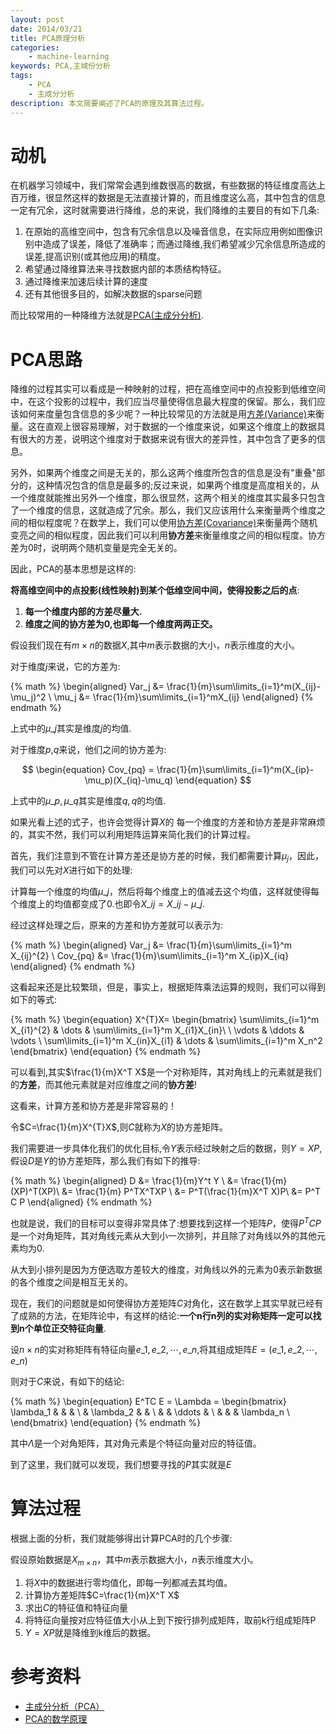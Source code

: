 ```yaml
---
layout: post
date: 2014/03/21
title: PCA原理分析
categories: 
    - machine-learning
keywords: PCA,主城份分析
tags: 
    - PCA
    - 主成分分析
description: 本文简要阐述了PCA的原理及其算法过程。
---
```


# 动机

在机器学习领域中，我们常常会遇到维数很高的数据，有些数据的特征维度高达上百万维，很显然这样的数据是无法直接计算的，而且维度这么高，其中包含的信息一定有冗余，这时就需要进行降维，总的来说，我们降维的主要目的有如下几条:

1. 在原始的高维空间中，包含有冗余信息以及噪音信息，在实际应用例如图像识别中造成了误差，降低了准确率；而通过降维,我们希望减少冗余信息所造成的误差,提高识别(或其他应用)的精度。
2. 希望通过降维算法来寻找数据内部的本质结构特征。
3. 通过降维来加速后续计算的速度
4. 还有其他很多目的，如解决数据的sparse问题

而比较常用的一种降维方法就是[PCA(主成分分析)][PCA].

# PCA思路

降维的过程其实可以看成是一种映射的过程，把在高维空间中的点投影到低维空间中，在这个投影的过程中，我们应当尽量使得信息最大程度的保留。那么，我们应该如何来度量包含信息的多少呢？一种比较常见的方法就是用[方差(Variance)][Variance]来衡量。这在直观上很容易理解，对于数据的一个维度来说，如果这个维度上的数据具有很大的方差，说明这个维度对于数据来说有很大的差异性，其中包含了更多的信息。

另外，如果两个维度之间是无关的，那么这两个维度所包含的信息是没有"重叠"部分的，这种情况包含的信息是最多的;反过来说，如果两个维度是高度相关的，从一个维度就能推出另外一个维度，那么很显然，这两个相关的维度其实最多只包含了一个维度的信息，这就造成了冗余。那么，我们又应该用什么来衡量两个维度之间的相似程度呢？在数学上，我们可以使用[协方差(Covariance)][Covariance]来衡量两个随机变亮之间的相似程度，因此我们可以利用**协方差**来衡量维度之间的相似程度。协方差为0时，说明两个随机变量是完全无关的。

因此，PCA的基本思想是这样的:

**将高维空间中的点投影(线性映射)到某个低维空间中间，使得投影之后的点**:

1. **每一个维度内部的方差尽量大.**
2. **维度之间的协方差为0,也即每一个维度两两正交。**

假设我们现在有$m\times n$的数据$X$,其中$m$表示数据的大小，$n$表示维度的大小。

对于维度$j$来说，它的方差为:

{% math %}
\begin{aligned}
Var_j &= \frac{1}{m}\sum\limits_{i=1}^m(X_{ij}-\mu_j)^2 \\
\mu_j &= \frac{1}{m}\sum\limits_{i=1}^mX_{ij}
\end{aligned}
{% endmath %}

上式中的$\mu\_j$其实是维度$j$的均值.


对于维度$p$,$q$来说，他们之间的协方差为:


$$
\begin{equation}
Cov_{pq} = \frac{1}{m}\sum\limits_{i=1}^m(X_{ip}-\mu_p)(X_{iq}-\mu_q)
\end{equation}
$$

上式中的$\mu\_p,\mu\_q$其实是维度$q,q$的均值.

如果光看上述的式子，也许会觉得计算$X$的 每一个维度的方差和协方差是非常麻烦的，其实不然，我们可以利用矩阵运算来简化我们的计算过程。

首先，我们注意到不管在计算方差还是协方差的时候，我们都需要计算$\mu_j$，因此，我们可以先对$X$进行如下的处理:

计算每一个维度的均值$\mu\_j$，然后将每个维度上的值减去这个均值，这样就使得每个维度上的均值都变成了0.也即令$X\_{ij}=X\_{ij} - \mu\_j$.

经过这样处理之后，原来的方差和协方差就可以表示为:

{% math %}
\begin{aligned}
Var_j &= \frac{1}{m}\sum\limits_{i=1}^m X_{ij}^{2} \\
Cov_{pq} &= \frac{1}{m}\sum\limits_{i=1}^m X_{ip}X_{iq}
\end{aligned}
{% endmath %}

这看起来还是比较繁琐，但是，事实上，根据矩阵乘法运算的规则，我们可以得到如下的等式:

{% math %}
\begin{equation}
X^{T}X= \begin{bmatrix}
\sum\limits_{i=1}^m X_{i1}^{2} &  \dots & \sum\limits_{i=1}^m X_{i1}X_{in}\ \\
\vdots & \ddots & \vdots \\
\sum\limits_{i=1}^m X_{in}X_{i1} & \dots & \sum\limits_{i=1}^m X_n^2
\end{bmatrix}
\end{equation}
{% endmath %}

可以看到,其实$\frac{1}{m}X^T X$是一个对称矩阵，其对角线上的元素就是我们的**方差**，而其他元素就是对应维度之间的**协方差**!

这看来，计算方差和协方差是非常容易的！

令$C=\frac{1}{m}X^{T}X$,则$C$就称为$X$的协方差矩阵。

我们需要进一步具体化我们的优化目标,令$Y$表示经过映射之后的数据，则$Y=XP$,假设$D$是$Y$的协方差矩阵，那么我们有如下的推导:

{% math %}
\begin{aligned}
D &= \frac{1}{m}Y^t Y \\
&=  \frac{1}{m}(XP)^T(XP)\\
&= \frac{1}{m} P^TX^TXP \\
&= P^T(\frac{1}{m}X^T X)P\\
&= P^T C P
\end{aligned}
{% endmath %}

也就是说，我们的目标可以变得非常具体了:想要找到这样一个矩阵$P$，使得$P^T C P$是一个对角矩阵，其对角线元素从大到小一次排列，并且除了对角线以外的其他元素均为0.

从大到小排列是因为方便选取方差较大的维度，对角线以外的元素为0表示新数据的各个维度之间是相互无关的。

现在，我们的问题就是如何使得协方差矩阵$C$对角化，这在数学上其实早就已经有了成熟的方法，在矩阵论中，有这样的结论:**一个n行n列的实对称矩阵一定可以找到n个单位正交特征向量**.

设$n\times n$的实对称矩阵有特征向量$e\_1,e\_2,\cdots,e\_n$,将其组成矩阵$E=(e\_1,e\_2,\cdots,e\_n)$

则对于$C$来说，有如下的结论:

{% math %}
\begin{equation}
E^TC E = \Lambda = \begin{bmatrix}
\lambda_1 &  & &  \\
 & \lambda_2 & & \\
& & \ddots & \\
& & & \lambda_n \\
\end{bmatrix}
\end{equation}
{% endmath %}

其中$\Lambda$是一个对角矩阵，其对角元素是个特征向量对应的特征值。

到了这里，我们就可以发现，我们想要寻找的$P$其实就是$E$

# 算法过程

根据上面的分析，我们就能够得出计算PCA时的几个步骤:

假设原始数据是$X_{m\times n}$，其中$m$表示数据大小，$n$表示维度大小。

1. 将$X$中的数据进行零均值化，即每一列都减去其均值。
2. 计算协方差矩阵$C=\frac{1}{m}X^T X$
3. 求出$C$的特征值和特征向量
4. 将特征向量按对应特征值大小从上到下按行排列成矩阵，取前k行组成矩阵P
5. $Y=XP$就是降维到k维后的数据。

# 参考资料

- [主成分分析（PCA）][csdn_PCA]
- [PCA的数学原理][CodingLabs]


[csdn_PCA]: http://blog.csdn.net/jirongzi_cs2011/article/details/9499011

[CodingLabs]: http://blog.codinglabs.org/articles/pca-tutorial.html

[PCA]: http://en.wikipedia.org/wiki/Principal_component_analysis

[Variance]: http://en.wikipedia.org/wiki/Variance

[Covariance]: http://en.wikipedia.org/wiki/Covariance


